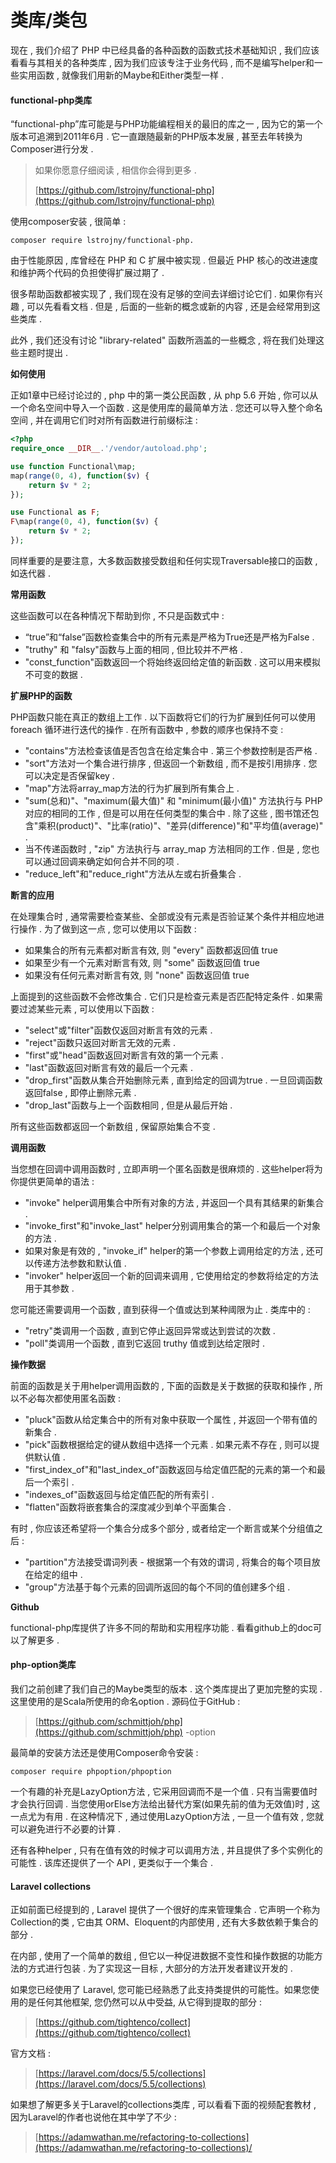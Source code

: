 # 类库/类包

现在 , 我们介绍了 PHP 中已经具备的各种函数的函数式技术基础知识 , 我们应该看看与其相关的各种类库 , 因为我们应该专注于业务代码 , 而不是编写helper和一些实用函数 , 就像我们用新的Maybe和Either类型一样 .

#### functional-php类库

“functional-php”库可能是与PHP功能编程相关的最旧的库之一 , 因为它的第一个版本可追溯到2011年6月 . 它一直跟随最新的PHP版本发展 , 甚至去年转换为Composer进行分发 .

> 如果你愿意仔细阅读 , 相信你会得到更多 .
>
> [https://github.com/lstrojny/functional-php](https://github.com/lstrojny/functional-php)

使用composer安装 , 很简单 :

```
composer require lstrojny/functional-php.
```

由于性能原因 , 库曾经在 PHP 和 C 扩展中被实现 . 但最近 PHP 核心的改进速度和维护两个代码的负担使得扩展过期了 .

很多帮助函数都被实现了 , 我们现在没有足够的空间去详细讨论它们 . 如果你有兴趣 , 可以先看看文档 . 但是 , 后面的一些新的概念或新的内容 , 还是会经常用到这些类库 .

此外 , 我们还没有讨论 "library-related" 函数所涵盖的一些概念 , 将在我们处理这些主题时提出 .

**如何使用**

正如1章中已经讨论过的 , php 中的第一类公民函数 , 从 php 5.6 开始 , 你可以从一个命名空间中导入一个函数 . 这是使用库的最简单方法 . 您还可以导入整个命名空间 , 并在调用它们时对所有函数进行前缀标注 :

```php
<?php
require_once __DIR__.'/vendor/autoload.php';

use function Functional\map;
map(range(0, 4), function($v) {
    return $v * 2;
});

use Functional as F;
F\map(range(0, 4), function($v) {
    return $v * 2;
});
```

同样重要的是要注意，大多数函数接受数组和任何实现Traversable接口的函数 , 如迭代器 .

**常用函数**

这些函数可以在各种情况下帮助到你 , 不只是函数式中 :

* “true”和“false”函数检查集合中的所有元素是严格为True还是严格为False . 
* "truthy" 和 "falsy"函数与上面的相同 , 但比较并不严格 . 
* "const\_function"函数返回一个将始终返回给定值的新函数 . 这可以用来模拟不可变的数据 . 

**扩展PHP的函数**

PHP函数只能在真正的数组上工作 . 以下函数将它们的行为扩展到任何可以使用 foreach 循环进行迭代的操作 . 在所有函数中 , 参数的顺序也保持不变 :

* "contains"方法检查该值是否包含在给定集合中 . 第三个参数控制是否严格 . 
* "sort"方法对一个集合进行排序 , 但返回一个新数组 , 而不是按引用排序 . 您可以决定是否保留key . 
* "map"方法将array\_map方法的行为扩展到所有集合上 . 
* "sum\(总和\)"、"maximum\(最大值\)" 和 "minimum\(最小值\)" 方法执行与 PHP 对应的相同的工作 , 但是可以用在任何类型的集合中 . 除了这些 , 图书馆还包含"乘积\(product\)"、"比率\(ratio\)"、"差异\(difference\)"和"平均值\(average\)" . 
* 当不传递函数时 , "zip" 方法执行与 array\_map 方法相同的工作 . 但是 , 您也可以通过回调来确定如何合并不同的项 . 
* "reduce\_left"和"reduce\_right"方法从左或右折叠集合 . 

**断言的应用**

在处理集合时 , 通常需要检查某些、全部或没有元素是否验证某个条件并相应地进行操作 . 为了做到这一点 , 您可以使用以下函数 :

* 如果集合的所有元素都对断言有效, 则 "every" 函数都返回值 true
* 如果至少有一个元素对断言有效, 则 "some" 函数返回值 true
* 如果没有任何元素对断言有效, 则 "none" 函数返回值 true

上面提到的这些函数不会修改集合 . 它们只是检查元素是否匹配特定条件 . 如果需要过滤某些元素 , 可以使用以下函数 :

* "select"或"filter"函数仅返回对断言有效的元素 . 
* "reject"函数只返回对断言无效的元素 . 
* "first"或"head"函数返回对断言有效的第一个元素 . 
* "last"函数返回对断言有效的最后一个元素 . 
* "drop\_first"函数从集合开始删除元素 , 直到给定的回调为true . 一旦回调函数返回false , 即停止删除元素 . 
* "drop\_last"函数与上一个函数相同 , 但是从最后开始 . 

所有这些函数都返回一个新数组 , 保留原始集合不变 .

**调用函数**

当您想在回调中调用函数时 , 立即声明一个匿名函数是很麻烦的 . 这些helper将为你提供更简单的语法 :

* "invoke" helper调用集合中所有对象的方法 , 并返回一个具有其结果的新集合 . 
* "invoke\_first"和"invoke\_last" helper分别调用集合的第一个和最后一个对象的方法 . 
* 如果对象是有效的 , "invoke\_if" helper的第一个参数上调用给定的方法 , 还可以传递方法参数和默认值 . 
* "invoker" helper返回一个新的回调来调用 , 它使用给定的参数将给定的方法用于其参数 . 

您可能还需要调用一个函数 , 直到获得一个值或达到某种阈限为止 . 类库中的 :

* "retry"类调用一个函数 , 直到它停止返回异常或达到尝试的次数 . 
* "poll"类调用一个函数 , 直到它返回 truthy 值或到达给定限时 . 

**操作数据**

前面的函数是关于用helper调用函数的 , 下面的函数是关于数据的获取和操作 , 所以不必每次都使用匿名函数 :

* "pluck"函数从给定集合中的所有对象中获取一个属性 , 并返回一个带有值的新集合 .
* "pick"函数根据给定的键从数组中选择一个元素 . 如果元素不存在 , 则可以提供默认值 .
* "first\_index\_of"和"last\_index\_of"函数返回与给定值匹配的元素的第一个和最后一个索引 .
* "indexes\_of"函数返回与给定值匹配的所有索引 .
* "flatten"函数将嵌套集合的深度减少到单个平面集合 .

有时 , 你应该还希望将一个集合分成多个部分 , 或者给定一个断言或某个分组值之后 :

* "partition"方法接受谓词列表 - 根据第一个有效的谓词 , 将集合的每个项目放在给定的组中 . 
* "group"方法基于每个元素的回调所返回的每个不同的值创建多个组 . 

**Github**

functional-php库提供了许多不同的帮助和实用程序功能 . 看看github上的doc可以了解更多 .

#### php-option类库

我们之前创建了我们自己的Maybe类型的版本 . 这个类库提出了更加完整的实现 . 这里使用的是Scala所使用的命名option . 源码位于GitHub :

> [https://github.com/schmittjoh/php](https://github.com/schmittjoh/php) -option

最简单的安装方法还是使用Composer命令安装 :

```
composer require phpoption/phpoption
```

一个有趣的补充是LazyOption方法 , 它采用回调而不是一个值 . 只有当需要值时才会执行回调 . 当您使用orElse方法给出替代方案\(如果先前的值为无效值\)时 , 这一点尤为有用 . 在这种情况下 , 通过使用LazyOption方法 , 一旦一个值有效 , 您就可以避免进行不必要的计算 .

还有各种helper , 只有在值有效的时候才可以调用方法 , 并且提供了多个实例化的可能性 . 该库还提供了一个 API , 更类似于一个集合 .

#### Laravel collections

正如前面已经提到的 , Laravel 提供了一个很好的库来管理集合 . 它声明一个称为Collection的类 , 它由其 ORM、Eloquent的内部使用 , 还有大多数依赖于集合的部分 .

在内部 , 使用了一个简单的数组 , 但它以一种促进数据不变性和操作数据的功能方法的方式进行包装 . 为了实现这一目标 , 大部分的方法开发者建议开发的 .

如果您已经使用了 Laravel, 您可能已经熟悉了此支持类提供的可能性。如果您使用的是任何其他框架, 您仍然可以从中受益, 从它得到提取的部分 :

> [https://github.com/tightenco/collect](https://github.com/tightenco/collect)

官方文档 :

> [https://laravel.com/docs/5.5/collections](https://laravel.com/docs/5.5/collections)

如果想了解更多关于Laravel的collections类库 , 可以看看下面的视频配套教材 , 因为Laravel的作者也说他在其中学了不少 :

> [https://adamwathan.me/refactoring-to-collections](https://adamwathan.me/refactoring-to-collections)/



